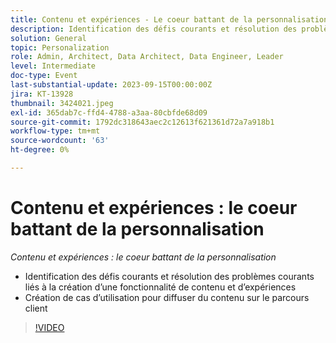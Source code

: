 ```yaml
---
title: Contenu et expériences - Le coeur battant de la personnalisation
description: Identification des défis courants et résolution des problèmes courants liés à la création d’une fonctionnalité de contenu et d’expériences Création de cas d’utilisation pour diffuser du contenu sur le parcours client
solution: General
topic: Personalization
role: Admin, Architect, Data Architect, Data Engineer, Leader
level: Intermediate
doc-type: Event
last-substantial-update: 2023-09-15T00:00:00Z
jira: KT-13928
thumbnail: 3424021.jpeg
exl-id: 365dab7c-ffd4-4788-a3aa-80cbfde68d09
source-git-commit: 1792dc318643aec2c12613f621361d72a7a918b1
workflow-type: tm+mt
source-wordcount: '63'
ht-degree: 0%

---
```


# Contenu et expériences : le coeur battant de la personnalisation

*Contenu et expériences : le coeur battant de la personnalisation*

* Identification des défis courants et résolution des problèmes courants liés à la création d’une fonctionnalité de contenu et d’expériences
* Création de cas d’utilisation pour diffuser du contenu sur le parcours client

>[!VIDEO](https://video.tv.adobe.com/v/3424021/?learn=on)
